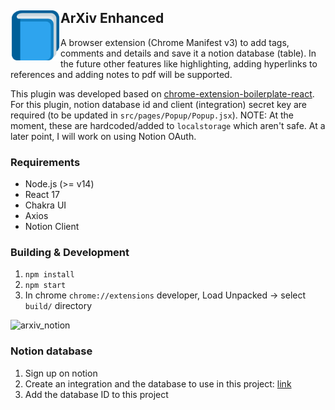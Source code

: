 <div class="container">
  <div class="row">
    <div class="col-sm">
        <img align="left" src="src/assets/img/icon.png" height=80/>
    </div>
    <div class="col">
      <h2 align="justify">
        ArXiv Enhanced
      </h2>
    </div>
  </div>
</div>

A browser extension (Chrome Manifest v3) to add tags, comments and details and save it a notion database (table). In the future other features like highlighting, adding hyperlinks to references and adding notes to pdf will be supported. 

This plugin was developed based on [chrome-extension-boilerplate-react](https://github.com/lxieyang/chrome-extension-boilerplate-react). For this plugin, notion database id and client (integration) secret key are required (to be updated in `src/pages/Popup/Popup.jsx`). NOTE: At the moment, these are hardcoded/added to `localstorage` which aren't safe. At a later point, I will work on using Notion OAuth.

### Requirements
- Node.js (>= v14)
- React 17
- Chakra UI
- Axios
- Notion Client

### Building & Development
1. `npm install`
2. `npm start`
3. In chrome `chrome://extensions` developer, Load Unpacked -> select `build/` directory

![arxiv_notion](https://user-images.githubusercontent.com/6959308/143616792-af31f96f-d2e7-492e-9043-7373779c64e2.png)

### Notion database 

1. Sign up on notion
2. Create an integration and the database to use in this project: [link](https://developers.notion.com/docs/getting-started#share-a-database-with-your-integration)
3. Add the database ID to this project


